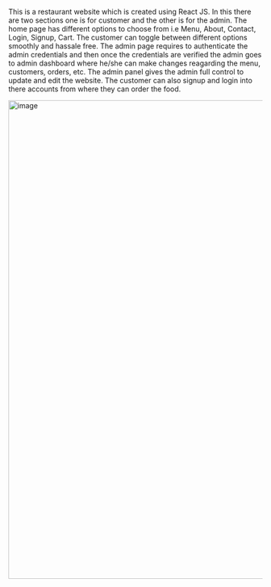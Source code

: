 This is a restaurant website which is created using React JS.
In this there are two sections one is for customer and the other is for the admin.
The home page has different options to choose from i.e Menu, About, Contact, Login, Signup, Cart. The customer can toggle between different options smoothly and hassale free.
The admin page requires to authenticate the admin credentials and then once the credentials are verified the admin goes to admin dashboard where he/she can make changes reagarding the menu, customers, orders, etc. The admin panel gives the admin full control to update and edit the website.
The customer can also signup and login into there accounts from where they can order the food.

<img width="947" alt="image" src="https://github.com/sana2404/Restaurant-Website/assets/155167168/b74e442a-36e2-43cb-bfd9-90808a10b784">


